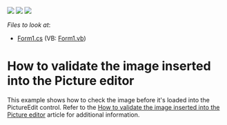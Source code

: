 <!-- default badges list -->
![](https://img.shields.io/endpoint?url=https://codecentral.devexpress.com/api/v1/VersionRange/128623008/13.1.4%2B)
[![](https://img.shields.io/badge/Open_in_DevExpress_Support_Center-FF7200?style=flat-square&logo=DevExpress&logoColor=white)](https://supportcenter.devexpress.com/ticket/details/E820)
[![](https://img.shields.io/badge/📖_How_to_use_DevExpress_Examples-e9f6fc?style=flat-square)](https://docs.devexpress.com/GeneralInformation/403183)
<!-- default badges end -->
<!-- default file list -->
*Files to look at*:

* [Form1.cs](./CS/Form1.cs) (VB: [Form1.vb](./VB/Form1.vb))
<!-- default file list end -->
# How to validate the image inserted into the Picture editor


<p>This example shows how to check the image before it's loaded into the PictureEdit control. Refer to the <a href="https://www.devexpress.com/Support/Center/p/A2700">How to validate the image inserted into the Picture editor</a> article for additional information.</p>

<br/>


